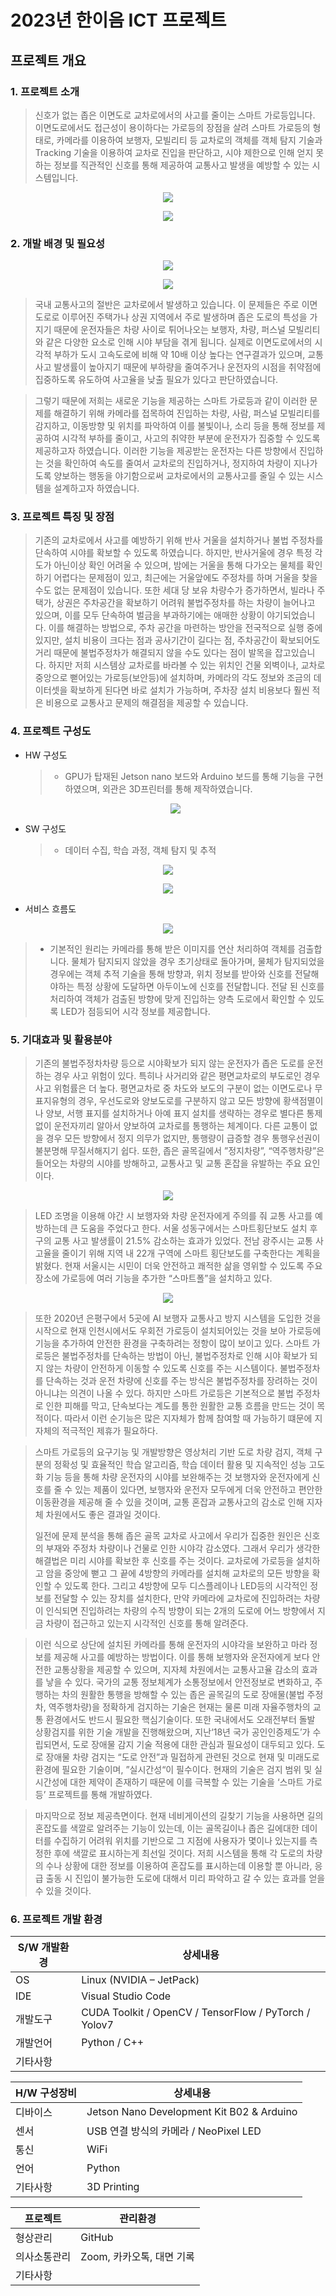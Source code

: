 # 2023년 한이음 ICT 프로젝트
## 프로젝트 개요
###  1. 프로젝트 소개

>  신호가 없는 좁은 이면도로 교차로에서의 사고를 줄이는 스마트 가로등입니다. 이면도로에서도 접근성이 용이하다는 가로등의 장점을 살려 스마트 가로등의 형태로, 카메라를 이용하여 보행자, 모빌리티 등 교차로의  객체를 객체 탐지 기술과 Tracking 기술을 이용하여 교차로 진입을 판단하고, 시야 제한으로 인해 얻지 못하는 정보를 직관적인 신호를 통해 제공하여 교통사고 발생을 예방할 수 있는 시스템입니다.


<p align="center">
<img src="https://private-user-images.githubusercontent.com/101693311/262016104-4ee7397c-b52d-40c8-9223-3bb2363e4823.jpg?jwt=eyJhbGciOiJIUzI1NiIsInR5cCI6IkpXVCJ9.eyJpc3MiOiJnaXRodWIuY29tIiwiYXVkIjoicmF3LmdpdGh1YnVzZXJjb250ZW50LmNvbSIsImtleSI6ImtleTEiLCJleHAiOjE2OTI2MTkzNjksIm5iZiI6MTY5MjYxOTA2OSwicGF0aCI6Ii8xMDE2OTMzMTEvMjYyMDE2MTA0LTRlZTczOTdjLWI1MmQtNDBjOC05MjIzLTNiYjIzNjNlNDgyMy5qcGc_WC1BbXotQWxnb3JpdGhtPUFXUzQtSE1BQy1TSEEyNTYmWC1BbXotQ3JlZGVudGlhbD1BS0lBSVdOSllBWDRDU1ZFSDUzQSUyRjIwMjMwODIxJTJGdXMtZWFzdC0xJTJGczMlMkZhd3M0X3JlcXVlc3QmWC1BbXotRGF0ZT0yMDIzMDgyMVQxMTU3NDlaJlgtQW16LUV4cGlyZXM9MzAwJlgtQW16LVNpZ25hdHVyZT04MWQwZTM1OTM3NDFkZTE5YzVmZDAwODk4ZjBkMTdlNjhjZmNlN2NiYWYxYjI3MmRiMDIzOGJlYTljMzlhNDVhJlgtQW16LVNpZ25lZEhlYWRlcnM9aG9zdCZhY3Rvcl9pZD0wJmtleV9pZD0wJnJlcG9faWQ9MCJ9.kNYePoptj0TBrQWsTyqpHSWte7o_0zBPxjENCgmwOrM">
</p>

<p align="center">
<img src="https://private-user-images.githubusercontent.com/101693311/262016110-aa2ff0d5-3957-4429-963c-e8adb562c036.jpg?jwt=eyJhbGciOiJIUzI1NiIsInR5cCI6IkpXVCJ9.eyJpc3MiOiJnaXRodWIuY29tIiwiYXVkIjoicmF3LmdpdGh1YnVzZXJjb250ZW50LmNvbSIsImtleSI6ImtleTEiLCJleHAiOjE2OTI2MTkzNzEsIm5iZiI6MTY5MjYxOTA3MSwicGF0aCI6Ii8xMDE2OTMzMTEvMjYyMDE2MTEwLWFhMmZmMGQ1LTM5NTctNDQyOS05NjNjLWU4YWRiNTYyYzAzNi5qcGc_WC1BbXotQWxnb3JpdGhtPUFXUzQtSE1BQy1TSEEyNTYmWC1BbXotQ3JlZGVudGlhbD1BS0lBSVdOSllBWDRDU1ZFSDUzQSUyRjIwMjMwODIxJTJGdXMtZWFzdC0xJTJGczMlMkZhd3M0X3JlcXVlc3QmWC1BbXotRGF0ZT0yMDIzMDgyMVQxMTU3NTFaJlgtQW16LUV4cGlyZXM9MzAwJlgtQW16LVNpZ25hdHVyZT01OTM2Njc0MjE2MGZlMDBiNDljODc1NTE1M2E3ZmZjZmEzYWY2Zjg2ZDhhMDU0YmM2ODM1ZWVlNTgwYTE2Njg5JlgtQW16LVNpZ25lZEhlYWRlcnM9aG9zdCZhY3Rvcl9pZD0wJmtleV9pZD0wJnJlcG9faWQ9MCJ9.5yorOqJReq03JeFEL7gEf2UHGiHAlbT38mNoWjKhzmU">
</p>

### 2. 개발 배경 및 필요성

<p align="center">
  <img src="https://private-user-images.githubusercontent.com/101693311/262010836-903ea5f3-6261-4749-a93e-b7c1ddc84f0b.png?jwt=eyJhbGciOiJIUzI1NiIsInR5cCI6IkpXVCJ9.eyJpc3MiOiJnaXRodWIuY29tIiwiYXVkIjoicmF3LmdpdGh1YnVzZXJjb250ZW50LmNvbSIsImtleSI6ImtleTEiLCJleHAiOjE2OTI2MTgzODYsIm5iZiI6MTY5MjYxODA4NiwicGF0aCI6Ii8xMDE2OTMzMTEvMjYyMDEwODM2LTkwM2VhNWYzLTYyNjEtNDc0OS1hOTNlLWI3YzFkZGM4NGYwYi5wbmc_WC1BbXotQWxnb3JpdGhtPUFXUzQtSE1BQy1TSEEyNTYmWC1BbXotQ3JlZGVudGlhbD1BS0lBSVdOSllBWDRDU1ZFSDUzQSUyRjIwMjMwODIxJTJGdXMtZWFzdC0xJTJGczMlMkZhd3M0X3JlcXVlc3QmWC1BbXotRGF0ZT0yMDIzMDgyMVQxMTQxMjZaJlgtQW16LUV4cGlyZXM9MzAwJlgtQW16LVNpZ25hdHVyZT00NGQzZWZkYTE2MzFmNzczNTc3NGVjZGVhODNmNGEwZTFlYjJmMjZhZjZlMzMyNWJmMTE4MTAyMzQ1ZmZmNmIyJlgtQW16LVNpZ25lZEhlYWRlcnM9aG9zdCZhY3Rvcl9pZD0wJmtleV9pZD0wJnJlcG9faWQ9MCJ9.2C1UD3BhVK5tAyRMJ0fXVbHtmd61dOB4JbcSepQvGXU">
</p>


<p align="center">
  <img src="https://private-user-images.githubusercontent.com/101693311/262010863-f037f7b0-ffb0-41a1-9e3f-5528257a9616.png?jwt=eyJhbGciOiJIUzI1NiIsInR5cCI6IkpXVCJ9.eyJpc3MiOiJnaXRodWIuY29tIiwiYXVkIjoicmF3LmdpdGh1YnVzZXJjb250ZW50LmNvbSIsImtleSI6ImtleTEiLCJleHAiOjE2OTI2MTgzODYsIm5iZiI6MTY5MjYxODA4NiwicGF0aCI6Ii8xMDE2OTMzMTEvMjYyMDEwODYzLWYwMzdmN2IwLWZmYjAtNDFhMS05ZTNmLTU1MjgyNTdhOTYxNi5wbmc_WC1BbXotQWxnb3JpdGhtPUFXUzQtSE1BQy1TSEEyNTYmWC1BbXotQ3JlZGVudGlhbD1BS0lBSVdOSllBWDRDU1ZFSDUzQSUyRjIwMjMwODIxJTJGdXMtZWFzdC0xJTJGczMlMkZhd3M0X3JlcXVlc3QmWC1BbXotRGF0ZT0yMDIzMDgyMVQxMTQxMjZaJlgtQW16LUV4cGlyZXM9MzAwJlgtQW16LVNpZ25hdHVyZT1mOTNmNDRiMGUyODE3NmUxM2U1NGJmMTk1MmYwZDUwMWEzNWM3YTVjYWY4M2M0Y2NmMDU1OWU5NTcxMDg4NzM1JlgtQW16LVNpZ25lZEhlYWRlcnM9aG9zdCZhY3Rvcl9pZD0wJmtleV9pZD0wJnJlcG9faWQ9MCJ9.QLP3Z9MgCYmGNwrbzPA0V0F5V_repBeNiVi1sFWcXmA">
</p>

> 국내 교통사고의 절반은 교차로에서 발생하고 있습니다. 이 문제들은 주로 이면도로로 이루어진 주택가나 상권 지역에서 주로 발생하며 좁은 도로의 특성을 가지기 때문에 운전자들은 차량 사이로 튀어나오는 보행자, 차량, 퍼스널 모빌리티와 같은 다양한 요소로 인해 시야 부담을 겪게 됩니다. 실제로 이면도로에서의 시각적 부하가 도시 고속도로에 비해 약 10배 이상 높다는 연구결과가 있으며, 교통사고 발생률이 높아지기 때문에 부하량을 줄여주거나 운전자의 시점을 취약점에 집중하도록 유도하여 사고율을 낮출 필요가 있다고 판단하였습니다.

> 그렇기 때문에 저희는 새로운 기능을 제공하는 스마트 가로등과 같이 이러한 문제를 해결하기 위해 카메라를 접목하여 진입하는 차량, 사람, 퍼스널 모빌리티를 감지하고, 이동방향 및 위치를 파악하여 이를 불빛이나, 소리 등을 통해 정보를 제공하여 시각적 부하를 줄이고, 사고의 취약한 부분에 운전자가 집중할 수 있도록 제공하고자 하였습니다. 이러한 기능을 제공받는 운전자는 다른 방향에서 진입하는 것을 확인하여 속도를 줄여서 교차로의 진입하거나, 정지하여 차량이 지나가도록 양보하는 행동을 야기함으로써 교차로에서의 교통사고를 줄일 수 있는 시스템을 설계하고자 하였습니다.

### 3. 프로젝트 특징 및 장점
> 기존의 교차로에서 사고를 예방하기 위해 반사 거울을 설치하거나 불법 주정차를 단속하여 시야를 확보할 수 있도록 하였습니다. 하지만, 반사거울에 경우 특정 각도가 아닌이상 확인 어려울 수 있으며, 밤에는 거울을 통해 다가오는 물체를 확인하기 어렵다는 문제점이 있고, 최근에는 거울앞에도 주정차를 하며 거울을 찾을 수도 없는 문제점이 있습니다.
 또한 세대 당 보유 차량수가 증가하면서, 빌라나 주택가, 상권은 주차공간을 확보하기 어려워 불법주정차를 하는 차량이 늘어나고 있으며, 이를 모두 단속하여 벌금을 부과하기에는 애매한 상황이 야기되었습니다.
 이를 해결하는 방법으로, 주차 공간을 마련하는 방안을 전국적으로 실행 중에 있지만, 설치 비용이 크다는 점과 공사기간이 길다는 점, 주차공간이 확보되어도 거리 때문에 불법주정차가 해결되지 않을 수도 있다는 점이 발목을 잡고있습니다. 
 하지만 저희 시스템상 교차로를 바라볼 수 있는 위치인 건물 외벽이나, 교차로 중앙으로 뻗어있는 가로등(보안등)에 설치하며, 카메라의 각도 정보와 조금의 데이터셋을 확보하게 된다면 바로 설치가 가능하며, 주차장 설치 비용보다 훨씬 적은 비용으로 교통사고 문제의 해결점을 제공할 수 있습니다.

### 4. 프로젝트 구성도
  * HW 구성도    
    > - GPU가 탑재된 Jetson nano 보드와 Arduino 보드를 통해 기능을 구현하였으며, 외관은 3D프린터를 통해 제작하였습니다.
    <p align="center">
      <img src="https://private-user-images.githubusercontent.com/101693311/262010882-8a1dda16-9779-43a9-88ed-0cfd35107b1d.png?jwt=eyJhbGciOiJIUzI1NiIsInR5cCI6IkpXVCJ9.eyJpc3MiOiJnaXRodWIuY29tIiwiYXVkIjoicmF3LmdpdGh1YnVzZXJjb250ZW50LmNvbSIsImtleSI6ImtleTEiLCJleHAiOjE2OTI2MTgzODYsIm5iZiI6MTY5MjYxODA4NiwicGF0aCI6Ii8xMDE2OTMzMTEvMjYyMDEwODgyLThhMWRkYTE2LTk3NzktNDNhOS04OGVkLTBjZmQzNTEwN2IxZC5wbmc_WC1BbXotQWxnb3JpdGhtPUFXUzQtSE1BQy1TSEEyNTYmWC1BbXotQ3JlZGVudGlhbD1BS0lBSVdOSllBWDRDU1ZFSDUzQSUyRjIwMjMwODIxJTJGdXMtZWFzdC0xJTJGczMlMkZhd3M0X3JlcXVlc3QmWC1BbXotRGF0ZT0yMDIzMDgyMVQxMTQxMjZaJlgtQW16LUV4cGlyZXM9MzAwJlgtQW16LVNpZ25hdHVyZT01MWFhMGNjYmQ0MzFjNTQ2MDllNGE3NDU5ZmI1NzVmYWM0NmVlOGMyOTYzMTJhN2M2M2M4YWYxNTcwNjEwYzAzJlgtQW16LVNpZ25lZEhlYWRlcnM9aG9zdCZhY3Rvcl9pZD0wJmtleV9pZD0wJnJlcG9faWQ9MCJ9.2ZL3pO9hksrbUZSw7ShlE3f7_N05YRzDbyHRNh4JhnE">
    </p>

  * SW 구성도
    > - 데이터 수집, 학습 과정, 객체 탐지 및 추적 
   <p align="center">
     <img src="https://private-user-images.githubusercontent.com/101693311/262014633-2e2758b5-5dd8-4bd8-9765-e73a0f2282d6.png?jwt=eyJhbGciOiJIUzI1NiIsInR5cCI6IkpXVCJ9.eyJpc3MiOiJnaXRodWIuY29tIiwiYXVkIjoicmF3LmdpdGh1YnVzZXJjb250ZW50LmNvbSIsImtleSI6ImtleTEiLCJleHAiOjE2OTI2MTkwMjYsIm5iZiI6MTY5MjYxODcyNiwicGF0aCI6Ii8xMDE2OTMzMTEvMjYyMDE0NjMzLTJlMjc1OGI1LTVkZDgtNGJkOC05NzY1LWU3M2EwZjIyODJkNi5wbmc_WC1BbXotQWxnb3JpdGhtPUFXUzQtSE1BQy1TSEEyNTYmWC1BbXotQ3JlZGVudGlhbD1BS0lBSVdOSllBWDRDU1ZFSDUzQSUyRjIwMjMwODIxJTJGdXMtZWFzdC0xJTJGczMlMkZhd3M0X3JlcXVlc3QmWC1BbXotRGF0ZT0yMDIzMDgyMVQxMTUyMDZaJlgtQW16LUV4cGlyZXM9MzAwJlgtQW16LVNpZ25hdHVyZT01MjYwMjc3NjMyMDA3MGM4NjZiNzRiNTYxOWVjM2Q3NTY2M2JlMDYyNjM1ZjhiNzAzMWJmYTRhMjc0Y2Y0YzQ2JlgtQW16LVNpZ25lZEhlYWRlcnM9aG9zdCZhY3Rvcl9pZD0wJmtleV9pZD0wJnJlcG9faWQ9MCJ9.-vGkOyJM6Ryk2TLCcyzIBIj6a4X4KnIs7gCsf1F1cnk">
   </p>  

<p align="center">
  <img src="https://private-user-images.githubusercontent.com/101693311/262014821-d5e4cc02-d5e0-4496-b2a5-86b3f5268696.PNG?jwt=eyJhbGciOiJIUzI1NiIsInR5cCI6IkpXVCJ9.eyJpc3MiOiJnaXRodWIuY29tIiwiYXVkIjoicmF3LmdpdGh1YnVzZXJjb250ZW50LmNvbSIsImtleSI6ImtleTEiLCJleHAiOjE2OTI2MTkwMzMsIm5iZiI6MTY5MjYxODczMywicGF0aCI6Ii8xMDE2OTMzMTEvMjYyMDE0ODIxLWQ1ZTRjYzAyLWQ1ZTAtNDQ5Ni1iMmE1LTg2YjNmNTI2ODY5Ni5QTkc_WC1BbXotQWxnb3JpdGhtPUFXUzQtSE1BQy1TSEEyNTYmWC1BbXotQ3JlZGVudGlhbD1BS0lBSVdOSllBWDRDU1ZFSDUzQSUyRjIwMjMwODIxJTJGdXMtZWFzdC0xJTJGczMlMkZhd3M0X3JlcXVlc3QmWC1BbXotRGF0ZT0yMDIzMDgyMVQxMTUyMTNaJlgtQW16LUV4cGlyZXM9MzAwJlgtQW16LVNpZ25hdHVyZT01ZDUzMmUzYTMyZDhkYTFkNGE5NGU5MmY0NWZiMTRhNzNlODk3ZGFmOWE0N2RkMTIwNzU2YTY4YmM3MTFlN2UwJlgtQW16LVNpZ25lZEhlYWRlcnM9aG9zdCZhY3Rvcl9pZD0wJmtleV9pZD0wJnJlcG9faWQ9MCJ9.RQKONmADEfLSS9rGQMOAualeqGuMXngc5bF7KCbhycg">
</p>
    
  * 서비스 흐름도
<p align="center">
<img src="https://private-user-images.githubusercontent.com/101693311/262014838-0c7fb924-b542-464a-8a0a-3c3fadd20f17.png?jwt=eyJhbGciOiJIUzI1NiIsInR5cCI6IkpXVCJ9.eyJpc3MiOiJnaXRodWIuY29tIiwiYXVkIjoicmF3LmdpdGh1YnVzZXJjb250ZW50LmNvbSIsImtleSI6ImtleTEiLCJleHAiOjE2OTI2MTkwMzMsIm5iZiI6MTY5MjYxODczMywicGF0aCI6Ii8xMDE2OTMzMTEvMjYyMDE0ODM4LTBjN2ZiOTI0LWI1NDItNDY0YS04YTBhLTNjM2ZhZGQyMGYxNy5wbmc_WC1BbXotQWxnb3JpdGhtPUFXUzQtSE1BQy1TSEEyNTYmWC1BbXotQ3JlZGVudGlhbD1BS0lBSVdOSllBWDRDU1ZFSDUzQSUyRjIwMjMwODIxJTJGdXMtZWFzdC0xJTJGczMlMkZhd3M0X3JlcXVlc3QmWC1BbXotRGF0ZT0yMDIzMDgyMVQxMTUyMTNaJlgtQW16LUV4cGlyZXM9MzAwJlgtQW16LVNpZ25hdHVyZT05MWI0NGNjYzdhMzdlZTZhNDE4NzVmZGQ0MDE3NTE5MTIwZDQxOTFiZWJhMTQyNTIzOWEyZDBhNDE0YjZjMWI5JlgtQW16LVNpZ25lZEhlYWRlcnM9aG9zdCZhY3Rvcl9pZD0wJmtleV9pZD0wJnJlcG9faWQ9MCJ9.Ps9SVKZoG-BPzwKlGqZzcvNEpwqg4HGCA_WAevS4hKM">
</p>

> - 기본적인 원리는 카메라를 통해 받은 이미지를 연산 처리하여 객체를 검출합니다. 물체가 탐지되지 않았을 경우 초기상태로 돌아가며, 물체가 탐지되었을 경우에는 객체 추적 기술을 통해 방향과, 위치 정보를 받아와 신호를 전달해야하는 특정 상황에 도달하면 아두이노에 신호를 전달합니다. 전달 된 신호를 처리하여 객체가 검출된 방향에 맞게 진입하는 양측 도로에서 확인할 수 있도록 LED가 점등되어 시각 정보를 제공합니다.


### 5. 기대효과 및 활용분야 
> 기존의 불법주정차차량 등으로 시야확보가 되지 않는 운전자가 좁은 도로를 운전하는 경우 사고 위험이 있다. 특히나 사거리와 같은 평면교차로의 부도로인 경우 사고 위험률은 더 높다.
평면교차로 중 차도와 보도의 구분이 없는 이면도로나 무표지유형의 경우, 우선도로와 양보도로를 구분하지 않고 모든 방향에 황색점멸이나 양보, 서행 표지를 설치하거나 아예 표지 설치를 생략하는 경우로 별다른 통제 없이 운전자끼리 알아서 양보하여 교차로를 통행하는 체계이다. 다른 교통이 없을 경우 모든 방향에서 정지 의무가 없지만, 통행량이 급증할 경우 통행우선권이 불분명해 무질서해지기 쉽다. 또한, 좁은 골목길에서 ”정지차량”, “역주행차량”은 들어오는 차량의 시야를 방해하고, 교통사고 및 교통 혼잡을 유발하는 주요 요인이다.

<p align="center">
<img src="https://private-user-images.githubusercontent.com/101693311/262016875-c6b9a777-6267-4f02-a628-7937d536817c.PNG?jwt=eyJhbGciOiJIUzI1NiIsInR5cCI6IkpXVCJ9.eyJpc3MiOiJnaXRodWIuY29tIiwiYXVkIjoicmF3LmdpdGh1YnVzZXJjb250ZW50LmNvbSIsImtleSI6ImtleTEiLCJleHAiOjE2OTI2MTk1ODUsIm5iZiI6MTY5MjYxOTI4NSwicGF0aCI6Ii8xMDE2OTMzMTEvMjYyMDE2ODc1LWM2YjlhNzc3LTYyNjctNGYwMi1hNjI4LTc5MzdkNTM2ODE3Yy5QTkc_WC1BbXotQWxnb3JpdGhtPUFXUzQtSE1BQy1TSEEyNTYmWC1BbXotQ3JlZGVudGlhbD1BS0lBSVdOSllBWDRDU1ZFSDUzQSUyRjIwMjMwODIxJTJGdXMtZWFzdC0xJTJGczMlMkZhd3M0X3JlcXVlc3QmWC1BbXotRGF0ZT0yMDIzMDgyMVQxMjAxMjVaJlgtQW16LUV4cGlyZXM9MzAwJlgtQW16LVNpZ25hdHVyZT0wNmQxMGRlMzU2YmY2NmMxNzNhZjNhN2NkZmY0ZmIxYmY3MzhlZjJhMjk1NzIyNTQwZTE4YTg1NmMzN2QyMzg0JlgtQW16LVNpZ25lZEhlYWRlcnM9aG9zdCZhY3Rvcl9pZD0wJmtleV9pZD0wJnJlcG9faWQ9MCJ9.qHa2UPxMNcejJLvEQc2XwzoLhwMV1_VLNbFnr9DDxoA">
</p>

> LED 조명을 이용해 야간 시 보행자와 차량 운전자에게 주의를 줘 교통 사고를 예방하는데 큰 도움을 주었다고 한다. 서울 성동구에서는 스마트횡단보도 설치 후 구의 교통 사고 발생률이 21.5% 감소하는 효과가 있었다. 전남 광주시는 교통 사고율을 줄이기 위해 지역 내 22개 구역에 스마트 횡단보도를 구축한다는 계획을 밝혔다.
현재 서울시는 시민이 더욱 안전하고 쾌적한 삶을 영위할 수 있도록  주요 장소에 가로등에 여러 기능을 추가한 “스마트폴”을 설치하고 있다. 

<p align="center">
<img src="https://private-user-images.githubusercontent.com/101693311/262016879-51a1e93a-9bcc-4c96-ad75-265646641a38.PNG?jwt=eyJhbGciOiJIUzI1NiIsInR5cCI6IkpXVCJ9.eyJpc3MiOiJnaXRodWIuY29tIiwiYXVkIjoicmF3LmdpdGh1YnVzZXJjb250ZW50LmNvbSIsImtleSI6ImtleTEiLCJleHAiOjE2OTI2MTk1ODUsIm5iZiI6MTY5MjYxOTI4NSwicGF0aCI6Ii8xMDE2OTMzMTEvMjYyMDE2ODc5LTUxYTFlOTNhLTliY2MtNGM5Ni1hZDc1LTI2NTY0NjY0MWEzOC5QTkc_WC1BbXotQWxnb3JpdGhtPUFXUzQtSE1BQy1TSEEyNTYmWC1BbXotQ3JlZGVudGlhbD1BS0lBSVdOSllBWDRDU1ZFSDUzQSUyRjIwMjMwODIxJTJGdXMtZWFzdC0xJTJGczMlMkZhd3M0X3JlcXVlc3QmWC1BbXotRGF0ZT0yMDIzMDgyMVQxMjAxMjVaJlgtQW16LUV4cGlyZXM9MzAwJlgtQW16LVNpZ25hdHVyZT0yZDk2YmU2ZmVmNTBlYTJlNmZlZWZkMDk0MGE5NzIwOTY5YTVmNmE1MzgxMTkwZWI2OTFlMjU4YjFkZmZhYTFiJlgtQW16LVNpZ25lZEhlYWRlcnM9aG9zdCZhY3Rvcl9pZD0wJmtleV9pZD0wJnJlcG9faWQ9MCJ9.wQu3HOXI3cOp2x-Siy05nS6TEIJ1XiVHnRA40JDch3g">
</p>

> 또한 2020년 은평구에서 5곳에 AI 보행자 교통사고 방지 시스템을 도입한 것을 시작으로 현재 인천시에서도 우회전 가로등이 설치되어있는 것을 보아 가로등에 기능을 추가하여 안전한 환경을 구축하려는 정항이 많이 보이고 있다.
스마트 가로등은 불법주정차를 단속하는 방법이 아닌, 불법주정차로 인해 시야 확보가 되지 않는 차량이 안전하게 이동할 수 있도록 신호를 주는 시스템이다. 불법주정차를 단속하는 것과 운전 차량에 신호를 주는 방식은 불법주정차를 장려하는 것이 아니냐는 의견이 나올 수 있다. 하지만 스마트 가로등은 기본적으로 불법 주정차로 인한 피해를 막고, 단속보다는 계도를 통한 원활한 교통 흐름을 만드는 것이 목적이다. 따라서 이런 순기능은 많은 지자체가 함께 참여할 때 가능하기 떄문에 지자체의 적극적인 제휴가 필요하다.

> 스마트 가로등의 요구기능 및 개발방향은 영상처리 기반 도로 차량 검지, 객체 구분의 정확성 및 효율적인 학습 알고리즘, 학습 데이터 활용 및 지속적인 성능 고도화 기능 등을 통해 차량 운전자의 시야를 보완해주는 것
보행자와 운전자에게 신호를 줄 수 있는 제품이 있다면, 보행자와 운전자 모두에게 더욱 안전하고 편안한 이동환경을 제공해 줄 수 있을 것이며, 교통 혼잡과 교통사고의 감소로 인해 지자체 차원에서도 좋은 결과일 것이다.
> 
> 일전에 문제 분석을 통해 좁은 골목 교차로 사고에서 우리가 집중한 원인은 신호의 부재와 주정차 차량이나 건물로 인한 시야각 감소였다. 그래서 우리가 생각한 해결법은 미리 시야를 확보한 후 신호를 주는 것이다.  교차로에 가로등을 설치하고 암을 중앙에 뻗고 그 끝에 4방향의 카메라를 설치해 교차로의 모든 방향을 확인할 수 있도록 한다.  그리고 4방향에 모두 디스플레이나 LED등의 시각적인 정보를 전달할 수 있는 장치를 설치한다, 만약 카메라에 교차로에 진입하려는 차량이 인식되면 진입하려는 차량의 수직 방향이 되는 2개의 도로에 어느 방향에서 지금 차량이 접근하고 있는지 시각적인 신호를 통해 알려준다.

> 이런 식으로 상단에 설치된 카메라를 통해 운전자의 시야각을 보완하고 마라 정보를 제공해 사고를 예방하는 방법이다. 이를 통해 보행자와 운전자에게 보다 안전한 교통상황을 제공할 수 있으며, 지자체 차원에서는 교통사고율 감소의 효과를 낳을 수 있다. 
 국가의 교통 정보체계가 소통정보에서 안전정보로 변화하고, 주행하는 차의 원활한 통행을 방해할 수 있는 좁은 골목길의 도로 장애물(불법 주정차, 역주행차량)을 정확하게 검지하는 기술은 현재는 물론 미래 자율주행차의 교통 환경에서도 반드시 필요한 핵심기술이다.
또한 국내에서도 오래전부터 돌발 상황검지를 위한 기술 개발을 진행해왔으며, 지난‘18년 국가 공인인증제도’가 수립되면서, 도로 장애물 감지 기술 적용에 대한 관심과 필요성이 대두되고 있다.
도로 장애물 차량 검지는 “도로 안전”과 밀접하게 관련된 것으로 현재 및 미래도로 환경에 필요한 기술이며, ”실시간성“이 필수이다. 현재의 기술은 검지 범위 및 실시간성에 대한 제약이 존재하기 때문에 이를 극복할 수 있는 기술을 ‘스마트 가로등’ 프로젝트를 통해 개발하였다.

> 마지막으로 정보 제공측면이다. 현재 네비게이션의 길찾기 기능을 사용하면 길의 혼잡도를 색깔로 알려주는 기능이 있는데, 이는 골목길이나 좁은 길에대한 데이터를 수집하기 어려워 위치를 기반으로 그 지점에 사용자가 몇이나 있는지를 측정한 후에 색깔로 표시하는게 최선일 것이다. 저희 시스템을 통해 각 도로의 차량의 수나 상황에 대한 정보를 이용하여 혼잡도를 표시하는데 이용할 뿐 아니라, 응급 출동 시 진입이 불가능한 도로에 대해서 미리 파악하고 갈 수 있는 효과를 얻을 수 있을 것이다. 

### 6. 프로젝트 개발 환경
| **S/W**   개발환경         | 상세내용                                       |
| ------------- | ---------------------------------------------- |
|   OS   |  Linux (NVIDIA – JetPack)                  |
|       IDE        |  Visual Studio Code                       |
|       개발도구        | CUDA Toolkit / OpenCV / TensorFlow / PyTorch / Yolov7|
| 개발언어      | Python / C++                                  |
|     기타사항          |                                              |

| **H/W**  구성장비     |                상세내용                              |
| ------------- | ---------------------------------------------- |
| 디바이스      | Jetson Nano Development Kit B02 & Arduino |
| 센서          | USB 연결 방식의 카메라 / NeoPixel LED         |
| 통신          | WiFi                                         |
| 언어          | Python                                       |
|     기타사항          |                3D Printing                              |

| **프로젝트**    |                  관리환경                            |
| ------------- | ---------------------------------------------- |
|   형상관리    |  GitHub                             |
|      의사소통관리         |  Zoom, 카카오톡, 대면 기록        |
|     기타사항          |    

